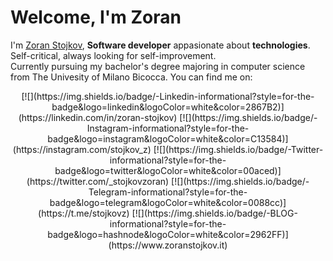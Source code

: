 # Welcome, I'm Zoran

I'm [Zoran Stojkov](https://www.zoranstojkov.it), **Software developer** appasionate about **technologies**. Self-critical, always looking for self-improvement.  
Currently pursuing my bachelor's degree majoring in computer science from The Univesity of Milano Bicocca.
You can find me on:
<div align="center">
[![](https://img.shields.io/badge/-Linkedin-informational?style=for-the-badge&logo=linkedin&logoColor=white&color=2867B2)](https://linkedin.com/in/zoran-stojkov)
[![](https://img.shields.io/badge/-Instagram-informational?style=for-the-badge&logo=instagram&logoColor=white&color=C13584)](https://instagram.com/stojkov_z)
[![](https://img.shields.io/badge/-Twitter-informational?style=for-the-badge&logo=twitter&logoColor=white&color=00aced)](https://twitter.com/_stojkovzoran)
[![](https://img.shields.io/badge/-Telegram-informational?style=for-the-badge&logo=telegram&logoColor=white&color=0088cc)](https://t.me/stojkovz)
[![](https://img.shields.io/badge/-BLOG-informational?style=for-the-badge&logo=hashnode&logoColor=white&color=2962FF)](https://www.zoranstojkov.it)
</div>

<br />